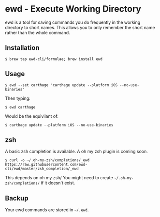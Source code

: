 # ewd - Execute Working Directory

ewd is a tool for saving commands you do frequently in the working directory to short names. This allows you to only remember the short name rather than the whole command.

## Installation

```terminal
$ brew tap ewd-cli/formulae; brew install ewd
```

## Usage

```terminal
$ ewd --set carthage "carthage update --platform iOS --no-use-binaries"
```

Then typing:

```terminal
$ ewd carthage
```

Would be the equivilant of:

```terminal
$ carthage update --platform iOS --no-use-binaries
```

## zsh 

A basic zsh completion is available. A oh my zsh plugin is coming soon.

```terminal
$ curl -o ~/.oh-my-zsh/completions/_ewd https://raw.githubusercontent.com/ewd-cli/ewd/master/zsh_completion/_ewd
```

This depends on oh my zsh/ You might need to create `~/.oh-my-zsh/completions/` if it doesn't exist.

## Backup

Your ewd commands are stored in `~/.ewd`.
